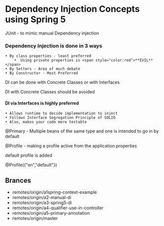 # Dependency Injection Concepts using Spring 5

JUnit - to mimic manual Dependency injection
           
### Dependency Injection is done in 3 ways

	• By class properties - least preferred
	    •  Using private properties is <span style="color:red">**EVIL**</span>
	• By Setters - Area of much debate
	• By Constructor - Most Preferred

DI can be done with Concrete Classes or with Interfaces

DI with Concrete Classes should be avoided

#### DI via Interfaces is highly preferred
	• Allows runtime to decide implementation to inject
	• Follows Interface Segregation Principle of SOLID
	• Also, makes your code more testable

@Primary - Multiple beans of the same type and
           one is intended to go in by default 
           
@Profile - making a profile active from the application.properties

default profile is added 

@Profile({"en","default"})
	
## Brances
*  remotes/origin/a1spring-context-example
* remotes/origin/a2-manual-di
* remotes/origin/a3-spring5-di
* remotes/origin/a4-qualifier-use-in-controller
* remotes/origin/a5-primary-annotation
* remotes/origin/master


